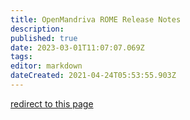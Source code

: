 ```yaml
---
title: OpenMandriva ROME Release Notes
description: 
published: true
date: 2023-03-01T11:07:07.069Z
tags: 
editor: markdown
dateCreated: 2021-04-24T05:53:55.903Z
---
```


[redirect to this page](/distribution/releases/rome/notes)